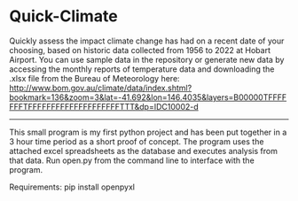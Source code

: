 # Quick-Climate
Quickly assess the impact climate change has had on a recent date of your choosing, based on historic data collected from 1956 to 2022 at Hobart Airport. 
You can use sample data in the repository or generate new data by accessing the monthly reports of temperature data and downloading the .xlsx file from the Bureau of Meteorology here:
http://www.bom.gov.au/climate/data/index.shtml?bookmark=136&zoom=3&lat=-41.692&lon=146.4035&layers=B00000TFFFFFFFTFFFFFFFFFFFFFFFFFFFFTTT&dp=IDC10002-d

-----------------------

This small program is my first python project and has been put together in a 3 hour time period as a short proof of concept.
The program uses the attached excel spreadsheets as the database and executes analysis from that data. Run open.py from the command line to interface with the program.

Requirements:
  pip install openpyxl
  
